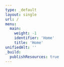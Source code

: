 ```yaml
---
type: _default
layout: single
url: /
menu: 
  main:
    weight: -1
    identifier: 'Home'
    title: 'Home'
unifiedAlt: ''
_build:
  publishResources: true
---
```

